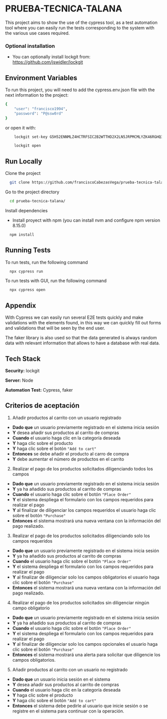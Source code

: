 # PRUEBA-TECNICA-TALANA
 
This project aims to show the use of the cypress tool, as a test automation tool where you can easily run the tests corresponding to the system with the various use cases required.

### Optional installation

- You can optionally install lockgit from: https://github.com/jswidler/lockgit

## Environment Variables

To run this project, you will need to add the cypress.env.json file with the next information to the project:

```bash
{
    "user": "francisco1994",
    "password": "P@ssw0rd"
}
```

or open it with:

```bash
    lockgit set-key G5H52ENNMLZ4HCTRFSIC2B2WTTHD2X2LN5JRPMCMLYZK46RGHQ3Q
```

```bash
    lockgit open
```

## Run Locally

Clone the project

```bash
  git clone https://github.com/franciscoCabezasVega/prueba-tecnica-talana.git
```

Go to the project directory

```bash
  cd prueba-tecnica-talana/
```

Install dependencies

- Install proyect with npm (you can install nvm and configure npm version 8.15.0)

```bash
  npm install
```

## Running Tests

To run tests, run the following command

```bash
  npx cypress run
```

To run tests with GUI, run the following command

```bash
  npx cypress open
```

## Appendix

With Cypress we can easily run several E2E tests quickly and make validations with the elements found, in this way we can quickly fill out forms and validations that will be seen by the end user.

The faker library is also used so that the data generated is always random data with relevant information that allows to have a database with real data.

## Tech Stack

**Security:** lockgit

**Server:** Node

**Automation Test:** Cypress, faker

## Criterios de aceptación

1. Añadir productos al carrito con un usuario registrado

- **Dado que** un usuario previamente registrado en el sistema inicia sesión 
- **Y** desea añadir sus productos al carrito de compras
- **Cuando** el usuario haga clic en la categoría deseada
- **Y** haga clic sobre el producto
- **Y** haga clic sobre el botón `"Add to cart"`
- **Entonces** se debe añadir el producto al carro de compra 
- **Y** debe aumentar el número de productos en el carrito

2. Realizar el pago de los productos solicitados diligenciando todos los campos

- **Dado que** un usuario previamente registrado en el sistema inicia sesión 
- **Y** ya ha añadido sus productos al carrito de compras
- **Cuando** el usuario haga clic sobre el botón `"Place Order"`
- **Y** el sistema despliega el formulario con los campos requeridos para realizar el pago 
- **Y** al finalizar de diligenciar los campos requeridos el usuario haga clic sobre el botón `"Purchase"` 
- **Entonces** el sistema mostrará una nueva ventana con la información del pago realizado.

3. Realizar el pago de los productos solicitados diligenciando solo los campos requeridos

- **Dado que** un usuario previamente registrado en el sistema inicia sesión 
- **Y** ya ha añadido sus productos al carrito de compras
- **Cuando** el usuario haga clic sobre el botón `"Place Order"`
- **Y** el sistema despliega el formulario con los campos requeridos para realizar el pago 
- **Y** al finalizar de diligenciar solo los campos obligatorios el usuario haga clic sobre el botón `"Purchase"` 
- **Entonces** el sistema mostrará una nueva ventana con la información del pago realizado.

4. Realizar el pago de los productos solicitados sin diligenciar ningún campo obligatorio

- **Dado que** un usuario previamente registrado en el sistema inicia sesión 
- **Y** ya ha añadido sus productos al carrito de compras
- **Cuando** el usuario haga clic sobre el botón `"Place Order"`
- **Y** el sistema despliega el formulario con los campos requeridos para realizar el pago 
- **Y** al finalizar de diligenciar solo los campos opcionales el usuario haga clic sobre el botón `"Purchase"` 
- **Entonces** el sistema mostrará una alerta para solicitar que diligencie los campos obligatorios.

5. Añadir productos al carrito con un usuario no registrado

- **Dado que** un usuario inicia sesión en el sistema 
- **Y** desea añadir sus productos al carrito de compras
- **Cuando** el usuario haga clic en la categoría deseada
- **Y** haga clic sobre el producto
- **Y** haga clic sobre el botón `"Add to cart"`
- **Entonces** el sistema debe pedirle al usuario que inicie sesión o se registre en el sistema para continuar con la operación.
